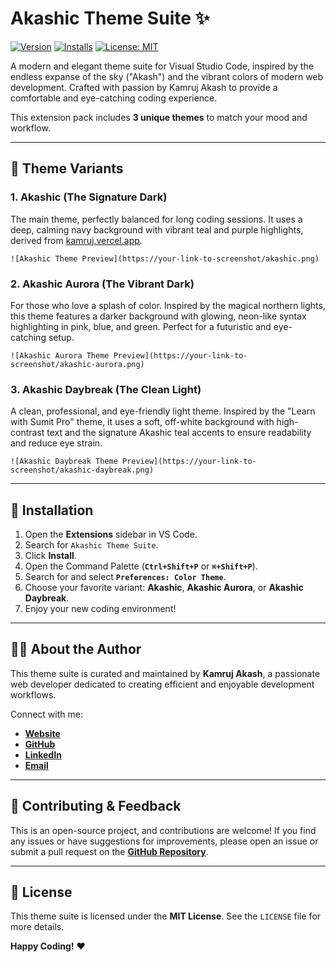 # Akashic Theme Suite ✨

[![Version](https://img.shields.io/visual-studio-marketplace/v/kamruj-akash.akashic?style=for-the-badge&color=14B8A6)](https://marketplace.visualstudio.com/items?itemName=kamruj-akash.akashic)
[![Installs](https://img.shields.io/visual-studio-marketplace/i/kamruj-akash.akashic?style=for-the-badge&color=06B6D4)](https://marketplace.visualstudio.com/items?itemName=kamruj-akash.akashic)
[![License: MIT](https://img.shields.io/badge/License-MIT-yellow.svg?style=for-the-badge)](https://opensource.org/licenses/MIT)

A modern and elegant theme suite for Visual Studio Code, inspired by the endless expanse of the sky ("Akash") and the vibrant colors of modern web development. Crafted with passion by Kamruj Akash to provide a comfortable and eye-catching coding experience.

This extension pack includes **3 unique themes** to match your mood and workflow.

---

## 🎨 Theme Variants

### 1. Akashic (The Signature Dark)

The main theme, perfectly balanced for long coding sessions. It uses a deep, calming navy background with vibrant teal and purple highlights, derived from [kamruj.vercel.app](https://kamruj.vercel.app).

`![Akashic Theme Preview](https://your-link-to-screenshot/akashic.png)`

### 2. Akashic Aurora (The Vibrant Dark)

For those who love a splash of color. Inspired by the magical northern lights, this theme features a darker background with glowing, neon-like syntax highlighting in pink, blue, and green. Perfect for a futuristic and eye-catching setup.

`![Akashic Aurora Theme Preview](https://your-link-to-screenshot/akashic-aurora.png)`

### 3. Akashic Daybreak (The Clean Light)

A clean, professional, and eye-friendly light theme. Inspired by the "Learn with Sumit Pro" theme, it uses a soft, off-white background with high-contrast text and the signature Akashic teal accents to ensure readability and reduce eye strain.

`![Akashic Daybreak Theme Preview](https://your-link-to-screenshot/akashic-daybreak.png)`

---

## 🚀 Installation

1.  Open the **Extensions** sidebar in VS Code.
2.  Search for `Akashic Theme Suite`.
3.  Click **Install**.
4.  Open the Command Palette (**`Ctrl+Shift+P`** or **`⌘+Shift+P`**).
5.  Search for and select **`Preferences: Color Theme`**.
6.  Choose your favorite variant: **Akashic**, **Akashic Aurora**, or **Akashic Daybreak**.
7.  Enjoy your new coding environment!

---

## 👨‍💻 About the Author

This theme suite is curated and maintained by **Kamruj Akash**, a passionate web developer dedicated to creating efficient and enjoyable development workflows.

Connect with me:

- **[Website](https://kamruj.vercel.app)**
- **[GitHub](https://github.com/kamruj-akash)**
- **[LinkedIn](https://www.linkedin.com/in/kamruj-akash/)**
- **[Email](mailto:source.akash@gmail.com)**

---

## 🤝 Contributing & Feedback

This is an open-source project, and contributions are welcome! If you find any issues or have suggestions for improvements, please open an issue or submit a pull request on the [**GitHub Repository**](https://github.com/kamruj-akash/akashic-theme).

---

## 📄 License

This theme suite is licensed under the **MIT License**. See the `LICENSE` file for more details.

**Happy Coding!** ❤️
